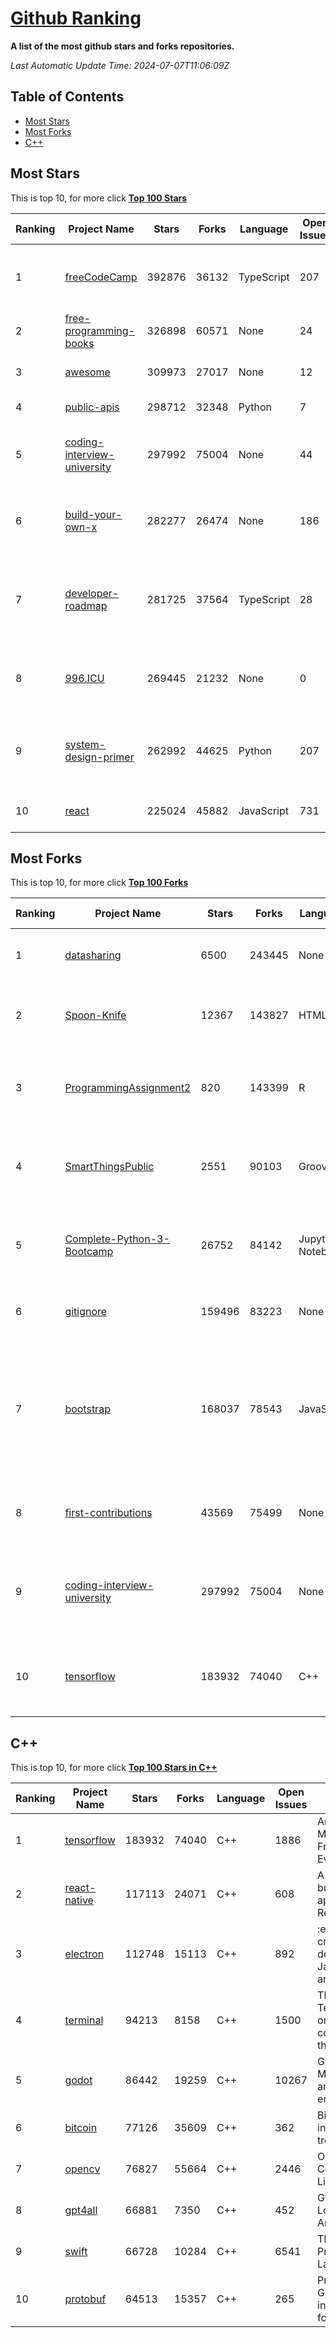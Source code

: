 [Github Ranking](./README.md)
==========

**A list of the most github stars and forks repositories.**

*Last Automatic Update Time: 2024-07-07T11:06:09Z*

## Table of Contents

* [Most Stars](#most-stars)
* [Most Forks](#most-forks)
* [C\+\+](#c-2)
## Most Stars

This is top 10, for more click **[Top 100 Stars](Top100/Top-100-stars.md)**

| Ranking | Project Name | Stars | Forks | Language | Open Issues | Description | Last Commit |
| ------- | ------------ | ----- | ----- | -------- | ----------- | ----------- | ----------- |
| 1 | [freeCodeCamp](https://github.com/freeCodeCamp/freeCodeCamp) | 392876 | 36132 | TypeScript | 207 | freeCodeCamp.org's open-source codebase and curriculum. Learn to code for free. | 2024-07-06T14:42:47Z |
| 2 | [free-programming-books](https://github.com/EbookFoundation/free-programming-books) | 326898 | 60571 | None | 24 | :books: Freely available programming books | 2024-06-29T10:18:13Z |
| 3 | [awesome](https://github.com/sindresorhus/awesome) | 309973 | 27017 | None | 12 | 😎 Awesome lists about all kinds of interesting topics | 2024-07-06T05:38:00Z |
| 4 | [public-apis](https://github.com/public-apis/public-apis) | 298712 | 32348 | Python | 7 | A collective list of free APIs | 2024-06-28T17:01:49Z |
| 5 | [coding-interview-university](https://github.com/jwasham/coding-interview-university) | 297992 | 75004 | None | 44 | A complete computer science study plan to become a software engineer. | 2024-07-03T12:48:22Z |
| 6 | [build-your-own-x](https://github.com/codecrafters-io/build-your-own-x) | 282277 | 26474 | None | 186 | Master programming by recreating your favorite technologies from scratch. | 2024-06-29T08:23:13Z |
| 7 | [developer-roadmap](https://github.com/kamranahmedse/developer-roadmap) | 281725 | 37564 | TypeScript | 28 | Interactive roadmaps, guides and other educational content to help developers grow in their careers. | 2024-07-06T22:50:40Z |
| 8 | [996.ICU](https://github.com/996icu/996.ICU) | 269445 | 21232 | None | 0 | Repo for counting stars and contributing. Press F to pay respect to glorious developers. | 2024-05-12T05:39:42Z |
| 9 | [system-design-primer](https://github.com/donnemartin/system-design-primer) | 262992 | 44625 | Python | 207 | Learn how to design large-scale systems. Prep for the system design interview.  Includes Anki flashcards. | 2024-06-29T00:09:30Z |
| 10 | [react](https://github.com/facebook/react) | 225024 | 45882 | JavaScript | 731 | The library for web and native user interfaces. | 2024-07-06T06:58:10Z |


## Most Forks

This is top 10, for more click **[Top 100 Forks](Top100/Top-100-forks.md)**

| Ranking | Project Name | Stars | Forks | Language | Open Issues | Description | Last Commit |
| ------- | ------------ | ----- | ----- | -------- | ----------- | ----------- | ----------- |
| 1 | [datasharing](https://github.com/jtleek/datasharing) | 6500 | 243445 | None | 304 | The Leek group guide to data sharing  | 2024-06-12T15:03:02Z |
| 2 | [Spoon-Knife](https://github.com/octocat/Spoon-Knife) | 12367 | 143827 | HTML | 2145 | This repo is for demonstration purposes only. | 2024-07-06T23:59:36Z |
| 3 | [ProgrammingAssignment2](https://github.com/rdpeng/ProgrammingAssignment2) | 820 | 143399 | R | 194 | Repository for Programming Assignment 2 for R Programming on Coursera | 2024-07-05T15:47:55Z |
| 4 | [SmartThingsPublic](https://github.com/SmartThingsCommunity/SmartThingsPublic) | 2551 | 90103 | Groovy | 64 | SmartThings open-source DeviceType Handlers and SmartApps code | 2023-07-18T18:42:27Z |
| 5 | [Complete-Python-3-Bootcamp](https://github.com/Pierian-Data/Complete-Python-3-Bootcamp) | 26752 | 84142 | Jupyter Notebook | 130 | Course Files for Complete Python 3 Bootcamp Course on Udemy | 2024-06-05T19:55:17Z |
| 6 | [gitignore](https://github.com/github/gitignore) | 159496 | 83223 | None | 0 | A collection of useful .gitignore templates | 2024-07-04T23:11:02Z |
| 7 | [bootstrap](https://github.com/twbs/bootstrap) | 168037 | 78543 | JavaScript | 430 | The most popular HTML, CSS, and JavaScript framework for developing responsive, mobile first projects on the web. | 2024-07-07T09:41:57Z |
| 8 | [first-contributions](https://github.com/firstcontributions/first-contributions) | 43569 | 75499 | None | 43 | 🚀✨ Help beginners to contribute to open source projects | 2024-07-07T10:51:47Z |
| 9 | [coding-interview-university](https://github.com/jwasham/coding-interview-university) | 297992 | 75004 | None | 44 | A complete computer science study plan to become a software engineer. | 2024-07-03T12:48:22Z |
| 10 | [tensorflow](https://github.com/tensorflow/tensorflow) | 183932 | 74040 | C++ | 1886 | An Open Source Machine Learning Framework for Everyone | 2024-07-07T09:32:24Z |


## C\+\+

This is top 10, for more click **[Top 100 Stars in C\+\+](Top100/CPP.md)**

| Ranking | Project Name | Stars | Forks | Language | Open Issues | Description | Last Commit |
| ------- | ------------ | ----- | ----- | -------- | ----------- | ----------- | ----------- |
| 1 | [tensorflow](https://github.com/tensorflow/tensorflow) | 183932 | 74040 | C++ | 1886 | An Open Source Machine Learning Framework for Everyone | 2024-07-07T09:32:24Z |
| 2 | [react-native](https://github.com/facebook/react-native) | 117113 | 24071 | C++ | 608 | A framework for building native applications using React | 2024-07-07T07:36:52Z |
| 3 | [electron](https://github.com/electron/electron) | 112748 | 15113 | C++ | 892 | :electron: Build cross-platform desktop apps with JavaScript, HTML, and CSS | 2024-07-07T09:20:53Z |
| 4 | [terminal](https://github.com/microsoft/terminal) | 94213 | 8158 | C++ | 1500 | The new Windows Terminal and the original Windows console host, all in the same place! | 2024-07-07T01:44:54Z |
| 5 | [godot](https://github.com/godotengine/godot) | 86442 | 19259 | C++ | 10267 | Godot Engine – Multi-platform 2D and 3D game engine | 2024-07-07T10:44:29Z |
| 6 | [bitcoin](https://github.com/bitcoin/bitcoin) | 77126 | 35609 | C++ | 362 | Bitcoin Core integration/staging tree | 2024-07-07T02:02:32Z |
| 7 | [opencv](https://github.com/opencv/opencv) | 76827 | 55664 | C++ | 2446 | Open Source Computer Vision Library | 2024-07-07T08:40:03Z |
| 8 | [gpt4all](https://github.com/nomic-ai/gpt4all) | 66881 | 7350 | C++ | 452 | GPT4All: Chat with Local LLMs on Any Device | 2024-07-06T12:12:52Z |
| 9 | [swift](https://github.com/swiftlang/swift) | 66728 | 10284 | C++ | 6541 | The Swift Programming Language | 2024-07-07T10:33:56Z |
| 10 | [protobuf](https://github.com/protocolbuffers/protobuf) | 64513 | 15357 | C++ | 265 | Protocol Buffers - Google's data interchange format | 2024-07-07T04:46:25Z |

